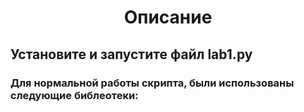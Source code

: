 <a> <h1 align="center"> Описание </h1></a>
 
<h2>Установите и запустите файл lab1.py </h2>
<h3>Для нормальной работы скрипта, были использованы следующие библеотеки:</h3>
